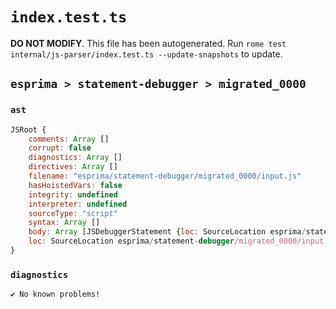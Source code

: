 # `index.test.ts`

**DO NOT MODIFY**. This file has been autogenerated. Run `rome test internal/js-parser/index.test.ts --update-snapshots` to update.

## `esprima > statement-debugger > migrated_0000`

### `ast`

```javascript
JSRoot {
	comments: Array []
	corrupt: false
	diagnostics: Array []
	directives: Array []
	filename: "esprima/statement-debugger/migrated_0000/input.js"
	hasHoistedVars: false
	integrity: undefined
	interpreter: undefined
	sourceType: "script"
	syntax: Array []
	body: Array [JSDebuggerStatement {loc: SourceLocation esprima/statement-debugger/migrated_0000/input.js 1:0-1:9}]
	loc: SourceLocation esprima/statement-debugger/migrated_0000/input.js 1:0-2:0
}
```

### `diagnostics`

```
✔ No known problems!

```
